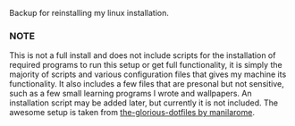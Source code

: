 Backup for reinstalling my linux installation.

### NOTE ###
This is not a full install and does not include scripts for the installation of required programs to run this setup or get full functionality, it is simply the majority of scripts and various configuration files that gives my machine its functionality. It also includes a few files that are presonal but not sensitive, such as a few small learning programs I wrote and wallpapers. An installation script may be added later, but currently it is not included. The awesome setup is taken from [the-glorious-dotfiles by manilarome](https://github.com/manilarome/the-glorious-dotfiles).
